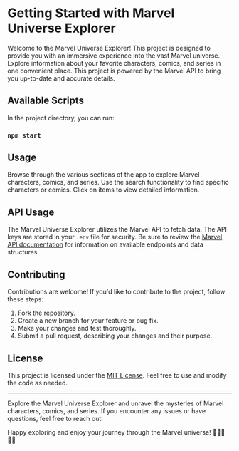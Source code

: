 # Getting Started with Marvel Universe Explorer

Welcome to the Marvel Universe Explorer! This project is designed to provide you with an immersive experience into the vast Marvel universe. Explore information about your favorite characters, comics, and series in one convenient place. This project is powered by the Marvel API to bring you up-to-date and accurate details.

## Available Scripts

In the project directory, you can run:

### `npm start`
## Usage

Browse through the various sections of the app to explore Marvel characters, comics, and series. Use the search functionality to find specific characters or comics. Click on items to view detailed information.

## API Usage

The Marvel Universe Explorer utilizes the Marvel API to fetch data. The API keys are stored in your `.env` file for security. Be sure to review the [Marvel API documentation](https://developer.marvel.com/docs) for information on available endpoints and data structures.

## Contributing

Contributions are welcome! If you'd like to contribute to the project, follow these steps:

1. Fork the repository.
2. Create a new branch for your feature or bug fix.
3. Make your changes and test thoroughly.
4. Submit a pull request, describing your changes and their purpose.

## License

This project is licensed under the [MIT License](LICENSE). Feel free to use and modify the code as needed.

---

Explore the Marvel Universe Explorer and unravel the mysteries of Marvel characters, comics, and series. If you encounter any issues or have questions, feel free to reach out.

Happy exploring and enjoy your journey through the Marvel universe! 🚀🦸‍♂️🦸‍♀️
